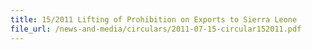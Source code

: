 ```yaml
---
title: 15/2011 Lifting of Prohibition on Exports to Sierra Leone
file_url: /news-and-media/circulars/2011-07-15-circular152011.pdf
---
```

